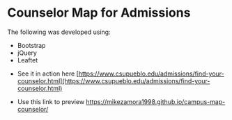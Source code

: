 # Counselor Map for Admissions

The following was developed using:
- Bootstrap
- jQuery
- Leaftet

* See it in action here
[https://www.csupueblo.edu/admissions/find-your-counselor.html](https://www.csupueblo.edu/admissions/find-your-counselor.html)

* Use this link to preview
https://mikezamora1998.github.io/campus-map-counselor/
